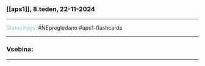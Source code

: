 ### [[aps1]], 8.teden, 22-11-2024
---

<font color="#92cddc">Status/tags:</font> #NEpregledano #aps1-flashcards 

---

### Vsebina:



---

